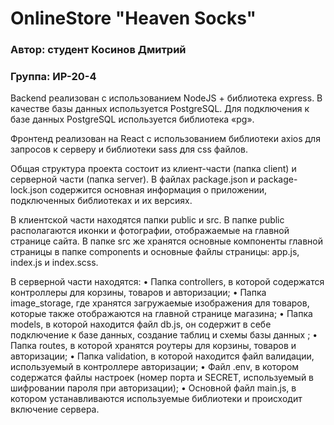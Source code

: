 # OnlineStore "Heaven Socks"
### Автор: студент Косинов Дмитрий 
### Группа: ИР-20-4


Backend реализован с использованием NodeJS + библиотека express. В качестве базы данных используется PostgreSQL. Для подключения к базе данных PostgreSQL используется библиотека «pg».

Фронтенд реализован на React с использованием библиотеки axios для запросов к серверу и библиотеки sass для css файлов.

Общая структура проекта состоит из клиент-части (папка client) и серверной части (папка server). В файлах package.json и package-lock.json содержится основная информация о приложении, подключенных библиотеках и их версиях.

В клиентской части находятся папки public и src. В папке public располагаются иконки и фотографии, отображаемые на главной странице сайта. В папке src же хранятся основные компоненты главной страницы в папке components и основные файлы страницы: app.js, index.js и index.scss.

В серверной части находятся:
  •	Папка controllers, в которой содержатся контроллеры для корзины, товаров и авторизации;
  •	Папка image_storage, где хранятся загружаемые изображения для товаров, которые также отображаются на главной странице магазина;
  •	Папка models, в которой находится файл db.js, он содержит в себе подключение к базе данных, создание таблиц и схемы базы данных ;
  •	Папка routes, в которой хранятся роутеры для корзины, товаров и авторизации;
  •	Папка validation, в которой находится файл валидации, используемый в контроллере авторизации;
  •	Файл .env, в котором содержатся файлы настроек (номер порта и SECRET, используемый в шифровании пароля при авторизации);
  •	Основной файл main.js, в котором устанавливаются используемые библиотеки и происходит включение сервера.
  

